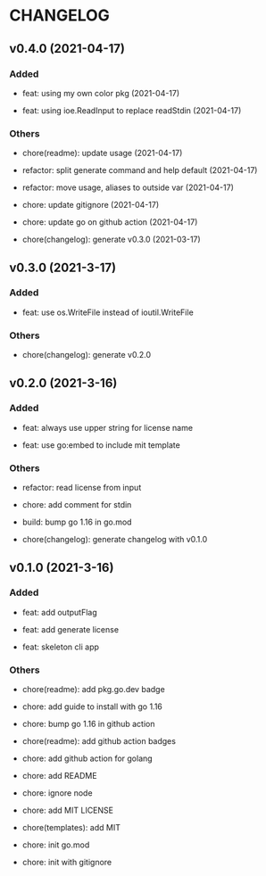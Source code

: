 # CHANGELOG

## v0.4.0 (2021-04-17)

### Added

- feat: using my own color pkg (2021-04-17)

- feat: using ioe.ReadInput to replace readStdin (2021-04-17)

### Others

- chore(readme): update usage (2021-04-17)

- refactor: split generate command and help default (2021-04-17)

- refactor: move usage, aliases to outside var (2021-04-17)

- chore: update gitignore (2021-04-17)

- chore: update go on github action (2021-04-17)

- chore(changelog): generate v0.3.0 (2021-03-17)

## v0.3.0 (2021-3-17)

### Added

- feat: use os.WriteFile instead of ioutil.WriteFile

### Others

- chore(changelog): generate v0.2.0

## v0.2.0 (2021-3-16)

### Added

- feat: always use upper string for license name

- feat: use go:embed to include mit template

### Others

- refactor: read license from input

- chore: add comment for stdin

- build: bump go 1.16 in go.mod

- chore(changelog): generate changelog with v0.1.0

## v0.1.0 (2021-3-16)

### Added

- feat: add outputFlag

- feat: add generate license

- feat: skeleton cli app

### Others

- chore(readme): add pkg.go.dev badge

- chore: add guide to install with go 1.16

- chore: bump go 1.16 in github action

- chore(readme): add github action badges

- chore: add github action for golang

- chore: add README

- chore: ignore node

- chore: add MIT LICENSE

- chore(templates): add MIT

- chore: init go.mod

- chore: init with gitignore
